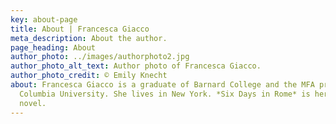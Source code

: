 ```yaml
---
key: about-page
title: About | Francesca Giacco
meta_description: About the author.
page_heading: About
author_photo: ../images/authorphoto2.jpg
author_photo_alt_text: Author photo of Francesca Giacco.
author_photo_credit: © Emily Knecht
about: Francesca Giacco is a graduate of Barnard College and the MFA program at
  Columbia University. She lives in New York. *Six Days in Rome* is her first
  novel.
---
```


